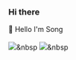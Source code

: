 ### Hi there 
👋 Hello I'm Song
<br><br>
<img src="https://img.shields.io/badge/Naver-03C75A?style=flat-square&logo=Naver Email&logoColor=white"/></a>&nbsp
<img src="https://img.shields.io/badge/Naver-03C75A?style=flat-square&logo=Naver Blog&logoColor=white"/></a>&nbsp

